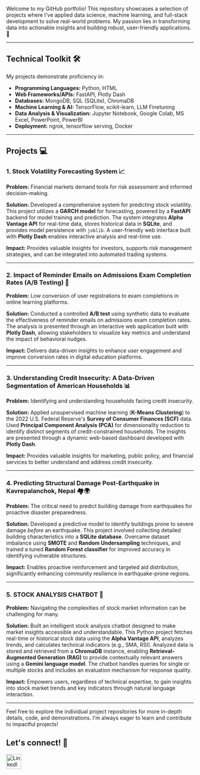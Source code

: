 Welcome to my GitHub portfolio! This repository showcases a selection of projects where I've applied data science, machine learning, and full-stack development to solve real-world problems. My passion lies in transforming data into actionable insights and building robust, user-friendly applications. 🚀

---

## Technical Toolkit 🛠️

My projects demonstrate proficiency in:

* **Programming Languages:** Python, HTML
* **Web Frameworks/APIs:** FastAPI, Plotly Dash
* **Databases:** MongoDB, SQL (SQLite), ChromaDB
* **Machine Learning & AI:** TensorFlow, scikit-learn, LLM Finetuning
* **Data Analysis & Visualization:** Jupyter Notebook, Google Colab, MS Excel, PowerPoint, PowerBI
* **Deployment:** ngrok, tensorflow serving, Docker

---

## Projects 💻

### 1. Stock Volatility Forecasting System 📈

**Problem:** Financial markets demand tools for risk assessment and informed decision-making.

**Solution:** Developed a comprehensive system for predicting stock volatility. This project utilizes a **GARCH model** for forecasting, powered by a **FastAPI** backend for model training and prediction. The system integrates **Alpha Vantage API** for real-time data, stores historical data in **SQLite**, and provides model persistence with `joblib`. A user-friendly web interface built with **Plotly Dash** enables interactive analysis and real-time use.

**Impact:** Provides valuable insights for investors, supports risk management strategies, and can be integrated into automated trading systems. 

---

### 2. Impact of Reminder Emails on Admissions Exam Completion Rates (A/B Testing) 📧

**Problem:** Low conversion of user registrations to exam completions in online learning platforms.

**Solution:** Conducted a controlled **A/B test** using synthetic data to evaluate the effectiveness of reminder emails on admissions exam completion rates. The analysis is presented through an interactive web application built with **Plotly Dash**, allowing stakeholders to visualize key metrics and understand the impact of behavioral nudges.

**Impact:** Delivers data-driven insights to enhance user engagement and improve conversion rates in digital education platforms. 

---

### 3. Understanding Credit Insecurity: A Data-Driven Segmentation of American Households 📊

**Problem:** Identifying and understanding households facing credit insecurity.

**Solution:** Applied unsupervised machine learning (**K-Means Clustering**) to the 2022 U.S. Federal Reserve's **Survey of Consumer Finances (SCF)** data. Used **Principal Component Analysis (PCA)** for dimensionality reduction to identify distinct segments of credit-constrained households. The insights are presented through a dynamic web-based dashboard developed with **Plotly Dash**.

**Impact:** Provides valuable insights for marketing, public policy, and financial services to better understand and address credit insecurity. 

---

### 4. Predicting Structural Damage Post-Earthquake in Kavrepalanchok, Nepal 🏘️🌍

**Problem:** The critical need to predict building damage from earthquakes for proactive disaster preparedness.

**Solution:** Developed a predictive model to identify buildings prone to severe damage *before* an earthquake. This project involved collecting detailed building characteristics into a **SQLite database**. Overcame dataset imbalance using **SMOTE** and **Random Undersampling** techniques, and trained a tuned **Random Forest classifier** for improved accuracy in identifying vulnerable structures.

**Impact:** Enables proactive reinforcement and targeted aid distribution, significantly enhancing community resilience in earthquake-prone regions. 

---

### 5. STOCK ANALYSIS CHATBOT 💬

**Problem:** Navigating the complexities of stock market information can be challenging for many.

**Solution:** Built an intelligent stock analysis chatbot designed to make market insights accessible and understandable. This Python project fetches real-time or historical stock data using the **Alpha Vantage API**, analyzes trends, and calculates technical indicators (e.g., SMA, RSI). Analyzed data is stored and retrieved from a **ChromaDB** instance, enabling **Retrieval-Augmented Generation (RAG)** to provide contextually relevant answers using a **Gemini language model**. The chatbot handles queries for single or multiple stocks and includes an evaluation mechanism for response quality.

**Impact:** Empowers users, regardless of technical expertise, to gain insights into stock market trends and key indicators through natural language interaction. 

---

Feel free to explore the individual project repositories for more in-depth details, code, and demonstrations. I'm always eager to learn and contribute to impactful projects! 

## Let's connect! 🤝
<a href="https://www.linkedin.com/in/franklinobika" target="_blank">
  <img src="https://cdn-icons-png.flaticon.com/512/174/174857.png" alt="LinkedIn" width="40" height="40">
</a>

